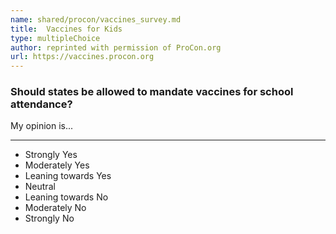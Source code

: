 ```yaml
---
name: shared/procon/vaccines_survey.md
title:  Vaccines for Kids 
type: multipleChoice
author: reprinted with permission of ProCon.org
url: https://vaccines.procon.org 
---
```


###  Should states be allowed to mandate vaccines for school attendance?

My opinion is...

---

- Strongly Yes
- Moderately Yes
- Leaning towards Yes
- Neutral
- Leaning towards No
- Moderately No
- Strongly No

